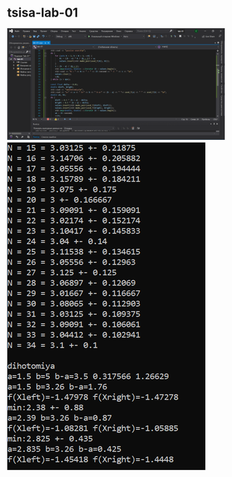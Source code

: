# tsisa-lab-01

![alt text](https://github.com/CamilaMusina/tsisa-lab-01/blob/master/img1.PNG)
![alt text](https://github.com/CamilaMusina/tsisa-lab-01/blob/master/img2.PNG)
